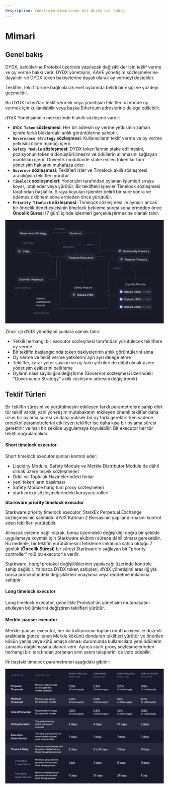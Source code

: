 ```yaml
---
description: Yönetişim mimarisine üst düzey bir bakış.
---
```


# Mimari

## Genel bakış

DYDX, sahiplerine Protokol üzerinde yapılacak değişiklikler için teklif verme ve oy verme hakkı verir. DYDX yönetişimi, AAVE yönetişim sözleşmelerine dayalıdır ve DYDX token bakiyelerine dayalı olarak oy vermeyi destekler.

Teklifler, teklif türüne bağlı olarak evet oylarında belirli bir eşiği ve yüzdeyi geçmelidir.

Bu DYDX token'ları teklif vermek veya yönetişim teklifleri üzerinde oy vermek için kullanılabilir veya başka Ethereum adreslerine delege edilebilir.

dYdX Yönetişiminin merkezinde 6 akıllı sözleşme vardır:

* **`DYDX Token` sözleşmesi**: Her bir adresin oy verme yetkisinin zaman içinde farklı bloklardaki anlık görüntülerine sahiptir.
* **`Governance Strategy` sözleşmesi**: Kullanıcıların teklif verme ve oy verme yetkisini ölçen mantığı içerir.
* **`Safety Module` sözleşmesi**: DYDX token'larının stake edilmesini, pozisyonun token'a dönüştürülmesini ve ödüllerin alınmasını sağlayan mantıkları içerir. Güvenlik modülünde stake edilen token'lar tüm yönetişim haklarını muhafaza eder.
* **`Governor` sözleşmesi**: Teklifleri izler ve Timelock akıllı sözleşmesi aracılığıyla teklifleri yürütür.
* **`Timelock` sözleşmeleri**: Yönetişim tarafından oylanan işlemleri sıraya koyar, iptal eder veya yürütür. Bir teklifteki işlevler Timelock sözleşmesi tarafından başlatılır. Sıraya koyulan işlemler belirli bir süre sonra ve ödemesiz dönem sona ermeden önce yürütülür.
* **`Priority Timelock` sözleşmesi:** Timelock sözleşmesi ile aynıdır ancak bir öncelik denetleyicisinin timelock bekleme süresi sona ermeden önce **Öncelik Süresi** (7 gün) içinde işlemleri gerçekleştirmesine olanak tanır.

![Akıllı sözleşme mimarisi](<../.gitbook/assets/image (49).png>)

Zincir içi dYdX yönetişimi şunlara olanak tanır:

* Yetkili herhangi bir executor sözleşmesi tarafından yürütülecek tekliflere oy verme
* Bir teklifin başlangıcında token bakiyelerinin anlık görüntülerini alma
* Oy verme ve teklif verme yetkilerini ayrı ayrı delege etme
* Teklifler, karar yeter sayıları ve oy farkı yetkileri de dâhil olmak üzere yönetişim eşiklerini belirleme
* Oyların nasıl sayıldığını değiştirme (Governor sözleşmesi üzerindeki "Governance Strategy" akıllı sözleşme adresini değiştirerek)

## Teklif Türleri

Bir teklifin süresini ve yürütülmesini etkileyen farklı parametrelere sahip dört tür teklif vardır, yani yönetişim mutabakatını etkileyen önemli teklifler daha uzun bir oylama süresi ve daha yüksek bir oy farkı gerektirirken sadece protokol parametrelerini etkileyen teklifler ise daha kısa bir oylama süresi gerektirir ve hızlı bir şekilde uygulamaya koyulabilir. Bir executor her tür teklifi doğrulamalıdır.

#### **Short timelock executor**

Short timelock executor şunları kontrol eder:

* Liquidity Module, Safety Module ve Merkle Distributor Module da dâhil olmak üzere teşvik sözleşmeleri
* Ödül ve Topluluk Hazinelerindeki fonlar
* yeni token'ların basılması
* Safety Module hariç tüm proxy sözleşmeleri
* stark proxy sözleşmelerindeki koruyucu rolleri

**Starkware priority timelock executor**

Starkware priority timelock executor, StarkEx Perpetual Exchange sözleşmesinin sahibidir. dYdX Katman 2 Borsasının yapılandırmasını kontrol eden teklifleri yürütebilir.

Alınacak eyleme bağlı olarak, borsa üzerindeki değişikliği doğru bir şekilde uygulamaya koymak için Starkware ekibinin sürece dâhil olması gerekebilir. Bu nedenle, bir teklifin yürütülmesini tetikleme imkânına sahip olduğu 7 günlük (**Öncelik Süresi**) bir süreyi Starkware'e sağlayan bir "priority controller" rolü bu executor'a verilir.

Starkware, _hangi_ protokol değişikliklerinin yapılacağı üzerinde kontrole sahip değildir. Yalnızca DYDX token sahipleri, dYdX yönetişimi aracılığıyla borsa protokolündeki değişiklikleri onaylama veya reddetme imkânına sahiptir.

#### **Long timelock executor**

Long timelock executor, genellikle Protokol'ün yönetişim mutabakatını etkileyen bölümlerini değiştiren teklifleri yürütür.

#### **Merkle-pauser executor**

Merkle-pauser executor, her bir kullanıcının toplam ödül bakiyesi ile düzenli aralıklarla güncellenen Merkle kökünü donduran teklifleri yürütür ve önerilen kökün yanlış veya kötü amaçlı olması durumunda kullanıcılara yeni ödüllerin zamanla dağıtılmasına olanak verir. Ayrıca stark proxy sözleşmelerinden herhangi biri tarafından zorlanan alım satım taleplerini de veto edebilir.

İlk baştaki timelock parametreleri aşağıdaki gibidir:

![Başlangıç timelock parametreleri](<../.gitbook/assets/Initial Timelock Parameters (1).png>)
